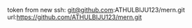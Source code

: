 
token from 
new ssh: git@github.com:ATHULBIJU123/mern.git
url:https://github.com/ATHULBIJU123/mern.git